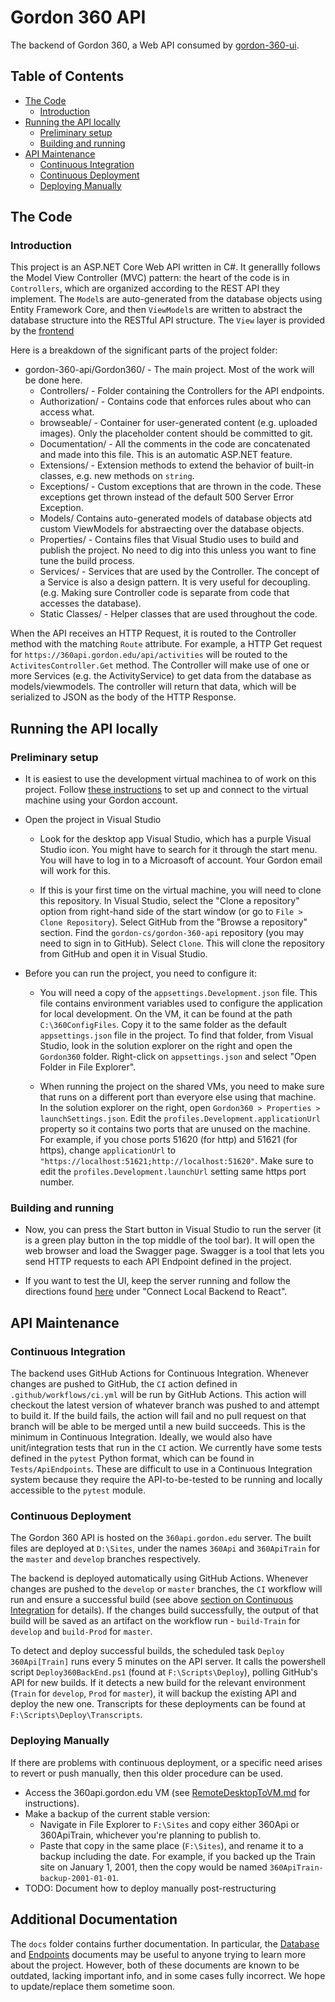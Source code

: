 # Gordon 360 API

The backend of Gordon 360, a Web API consumed by [gordon-360-ui](https://github.com/gordon-cs/gordon-360-ui).

## Table of Contents

- [The Code](#the-code)
  - [Introduction](#introduction)
- [Running the API locally](#running-the-api-locally)
  - [Preliminary setup](#preliminary-setup)
  - [Building and running](#building-and-running)
- [API Maintenance](#api-maintenance)
  - [Continuous Integration](#continuous-integration)
  - [Continuous Deployment](#continuous-deployment)
  - [Deploying Manually](#deploying-manually)


## The Code

### Introduction

This project is an ASP.NET Core Web API written in C#. It generallly follows the Model View Controller (MVC) pattern: the heart of the code is in `Controllers`, which are organized according to the REST API they implement. The `Model`s are auto-generated from the database objects using Entity Framework Core, and then `ViewModel`s are written to abstract the database structure into the RESTful API structure. The `View` layer is provided by the [frontend](https://github.com/gordon-cs/gordon-360-ui)

Here is a breakdown of the significant parts of the project folder:

- gordon-360-api/Gordon360/ - The main project. Most of the work will be done here.
  - Controllers/ - Folder containing the Controllers for the API endpoints.
  - Authorization/ - Contains code that enforces rules about who can access what.
  - browseable/ - Container for user-generated content (e.g. uploaded images). Only the placeholder content should be committed to git.
  - Documentation/ - All the comments in the code are concatenated and made into this file. This is an automatic ASP.NET feature.
  - Extensions/ - Extension methods to extend the behavior of built-in classes, e.g. new methods on `string`.
  - Exceptions/ - Custom exceptions that are thrown in the code. These exceptions get thrown instead of the default 500 Server Error Exception.
  - Models/ Contains auto-generated models of database objects atd custom ViewModels for abstraecting over the database objects.
  - Properties/ - Contains files that Visual Studio uses to build and publish the project. No need to dig into this unless you want to fine tune the build process.
  - Services/ - Services that are used by the Controller. The concept of a Service is also a design pattern. It is very useful for decoupling. (e.g. Making sure Controller code is separate from code that accesses the database).
  - Static Classes/ - Helper classes that are used throughout the code.

When the API receives an HTTP Request, it is routed to the Controller method with the matching `Route` attribute. For example, a HTTP Get request for `https://360api.gordon.edu/api/activities` will be routed to the `ActivitesController.Get` method. The Controller will make use of one or more Services (e.g. the ActivityService) to get data from the database as models/viewmodels. The controller will return that data, which will be serialized to JSON as the body of the HTTP Response. 

## Running the API locally

### Preliminary setup

- It is easiest to use the development virtual machinea to of work on this project. Follow [these instructions](docs/RemoteDesktopToVM.md##How-to-connect-to-a-CPS-Server-virtual-machine) to set up and connect to the virtual machine using your Gordon account.

- Open the project in Visual Studio

  - Look for the desktop app Visual Studio, which has a purple Visual Studio icon. You might have to search for it through the start menu. You will have to log in to a Microasoft of account. Your Gordon email will work for this. 

  - If this is your first time on the virtual machine, you will need to clone this repository. In Visual Studio, select the "Clone a repository" option from right-hand side of the start window (or go to `File > Clone Repository`). Select GitHub from the "Browse a repository" section. Find the `gordon-cs/gordon-360-api` repository (you may need to sign in to GitHub). Select `Clone`. This will clone the repository from GitHub and open it in Visual Studio.

- Before you can run the project, you need to configure it:

  - You will need a copy of the `appsettings.Development.json` file. This file contains environment variables used to configure the application for local development. On the VM, it can be found at the path `C:\360ConfigFiles`. Copy it to the same folder as the default `appsettings.json` file in the project. To find that folder, from Visual Studio, look in the solution explorer on the right and open the `Gordon360` folder.  Right-click on `appsettings.json` and select "Open Folder in File Explorer".

  - When running the project on the shared VMs, you need to make sure that runs on a different port than everyore else using that machine. In the solution explorer on the right, open `Gordon360 > Properties > launchSettings.json`. Edit the `profiles.Development.applicationUrl` property so it contains two ports that are unused on the machine. For example, if you chose ports 51620 (for http) and 51621 (for https), change `applicationUrl` to `"https://localhost:51621;http://localhost:51620"`. Make sure to edit the `profiles.Development.launchUrl` setting same https port number.

### Building and running

- Now, you can press the Start button in Visual Studio to run the server (it is a green play button in the top middle of the tool bar). It will open the web browser and load the Swagger page. Swagger is a tool that lets you send HTTP requests to each API Endpoint defined in the project.

- If you want to test the UI, keep the server running and follow the directions found [here](https://github.com/gordon-cs/gordon-360-ui/blob/develop/README.md#connect-local-backend-to-react) under "Connect Local Backend to React".

## API Maintenance

### Continuous Integration

The backend uses GitHub Actions for Continuous Integration. Whenever changes are pushed to GitHub, the `CI` action defined in `.github/workflows/ci.yml` will be run by GitHub Actions. This action will checkout the latest version of whatever branch was pushed to and attempt to build it. If the build fails, the action will fail and no pull request on that branch will be able to be merged until a new build succeeds. This is the minimum in Continuous Integration. Ideally, we would also have unit/integration tests that run in the `CI` action. We currently have some tests defined in the `pytest` Python format, which can be found in `Tests/ApiEndpoints`. These are difficult to use in a Continuous Integration system because they require the API-to-be-tested to be running and locally accessible to the `pytest` module.

### Continuous Deployment

The Gordon 360 API is hosted on the `360api.gordon.edu` server. The built files are deployed at `D:\Sites`, under the names `360Api` and `360ApiTrain` for the `master` and `develop` branches respectively.

The backend is deployed automatically using GitHub Actions. Whenever changes are pushed to the `develop` or `master` branches, the `CI` workflow will run and ensure a successful build (see above [section on Continuous Integration](#continuous-integration) for details). If the changes build successfully, the output of that build will be saved as an artifact on the workflow run - `build-Train` for `develop` and `build-Prod` for `master`.

To detect and deploy successful builds, the scheduled task `Deploy 360Api[Train]` runs every 5 minutes on the API server. It calls the powershell script `Deploy360BackEnd.ps1` (found at `F:\Scripts\Deploy`), polling GitHub's API for new builds. If it detects a new build for the relevant environment (`Train` for `develop`, `Prod` for `master`), it will backup the existing API and deploy the new one. Transcripts for these deployments can be found at `F:\Scripts\Deploy\Transcripts`.

### Deploying Manually

If there are problems with continuous deployment, or a specific need arises to revert or push manually, then this older procedure can be used.

- Access the 360api.gordon.edu VM (see [RemoteDesktopToVM.md](docs/RemoteDesktopToVM.md#How-to-connect-to-a-CS-RDSH-virtual-machine) for instructions).
- Make a backup of the current stable version:
  - Navigate in File Explorer to `F:\Sites` and copy either 360Api or 360ApiTrain, whichever you're planning to publish to.
  - Paste that copy in the same place (`F:\Sites`), and rename it to a backup including the date. For example, if you backed up the Train site on January 1, 2001, then the copy would be named `360ApiTrain-backup-2001-01-01`.
- TODO: Document how to deploy manually post-restructuring

## Additional Documentation

The `docs` folder contains further documentation. In particular, the [Database](docs/Database.md) and [Endpoints](docs/Endpoints.md) documents may be useful to anyone trying to learn more about the project. However, both of these documents are known to be outdated, lacking important info, and in some cases fully incorrect. We hope to update/replace them sometime soon.
